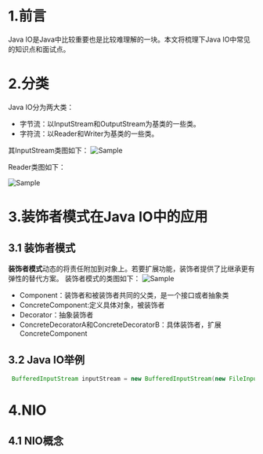# 1.前言
Java IO是Java中比较重要也是比较难理解的一块。本文将梳理下Java IO中常见的知识点和面试点。
# 2.分类
Java IO分为两大类：
- 字节流：以InputStream和OutputStream为基类的一些类。
- 字符流：以Reader和Writer为基类的一些类。

其InputStream类图如下：
<img src="https://img-blog.csdnimg.cn/20190824170917642.jpg?x-oss-process=image/watermark,type_ZmFuZ3poZW5naGVpdGk,shadow_10,text_aHR0cHM6Ly9ibG9nLmNzZG4ubmV0L3poYW5naGFubHVu,size_16,color_FFFFFF,t_70" alt="Sample">

Reader类图如下：

<img src="https://img-blog.csdnimg.cn/20190824192943155.jpg?x-oss-process=image/watermark,type_ZmFuZ3poZW5naGVpdGk,shadow_10,text_aHR0cHM6Ly9ibG9nLmNzZG4ubmV0L3poYW5naGFubHVu,size_16,color_FFFFFF,t_70" alt="Sample">

# 3.装饰者模式在Java IO中的应用
## 3.1 装饰者模式
**装饰者模式**动态的将责任附加到对象上。若要扩展功能，装饰者提供了比继承更有弹性的替代方案。
装饰者模式的类图如下：
<img src="https://img-blog.csdnimg.cn/20190824194349762.jpg?x-oss-process=image/watermark,type_ZmFuZ3poZW5naGVpdGk,shadow_10,text_aHR0cHM6Ly9ibG9nLmNzZG4ubmV0L3poYW5naGFubHVu,size_16,color_FFFFFF,t_70" alt="Sample">

- Component：装饰者和被装饰者共同的父类，是一个接口或者抽象类
- ConcreteComponent:定义具体对象，被装饰者
- Decorator：抽象装饰者
- ConcreteDecoratorA和ConcreteDecoratorB：具体装饰者，扩展ConcreteComponent

## 3.2 Java IO举例

```java
 BufferedInputStream inputStream = new BufferedInputStream(new FileInputStream(file));
```
# 4.NIO
## 4.1 NIO概念